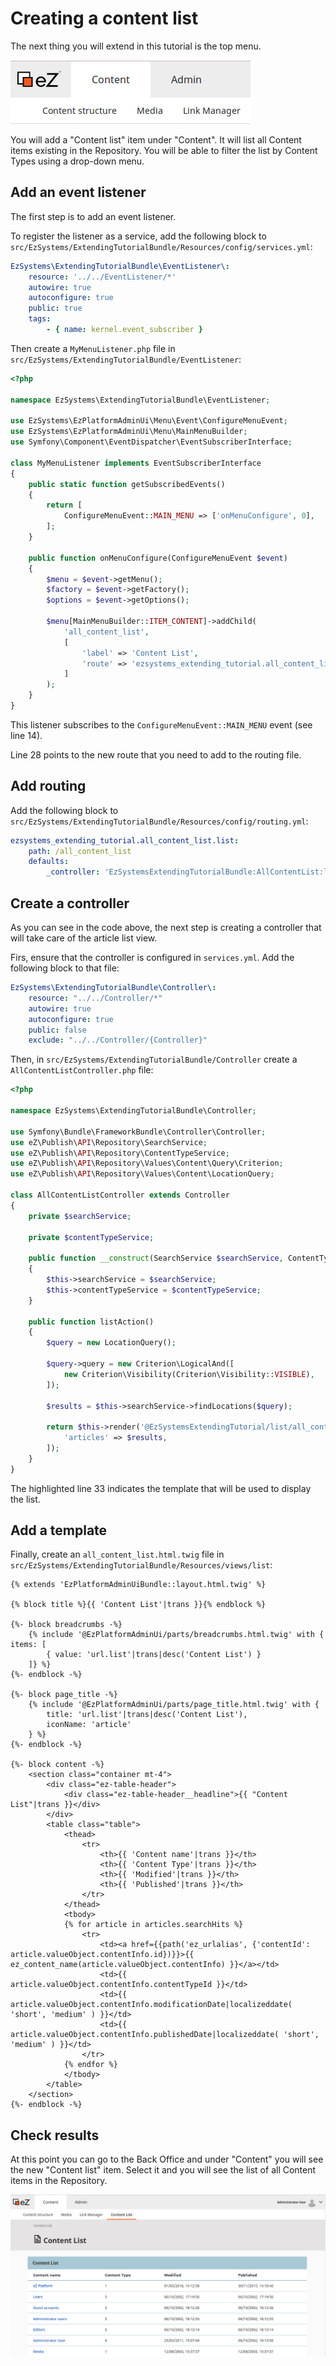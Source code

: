 # Creating a content list

The next thing you will extend in this tutorial is the top menu.

![Top menu](img/top_menu.png)

You will add a "Content list" item under "Content". It will list all Content items existing in the Repository.
You will be able to filter the list by Content Types using a drop-down menu.

## Add an event listener

The first step is to add an event listener.

To register the listener as a service, add the following block to `src/EzSystems/ExtendingTutorialBundle/Resources/config/services.yml`:

``` yaml
EzSystems\ExtendingTutorialBundle\EventListener\:
    resource: '../../EventListener/*'
    autowire: true
    autoconfigure: true
    public: true
    tags:
        - { name: kernel.event_subscriber }
```

Then create a `MyMenuListener.php` file in `src/EzSystems/ExtendingTutorialBundle/EventListener`:

``` php hl_lines="14 28"
<?php

namespace EzSystems\ExtendingTutorialBundle\EventListener;

use EzSystems\EzPlatformAdminUi\Menu\Event\ConfigureMenuEvent;
use EzSystems\EzPlatformAdminUi\Menu\MainMenuBuilder;
use Symfony\Component\EventDispatcher\EventSubscriberInterface;

class MyMenuListener implements EventSubscriberInterface
{
    public static function getSubscribedEvents()
    {
        return [
            ConfigureMenuEvent::MAIN_MENU => ['onMenuConfigure', 0],
        ];
    }

    public function onMenuConfigure(ConfigureMenuEvent $event)
    {
        $menu = $event->getMenu();
        $factory = $event->getFactory();
        $options = $event->getOptions();

        $menu[MainMenuBuilder::ITEM_CONTENT]->addChild(
            'all_content_list',
            [
                'label' => 'Content List',
                'route' => 'ezsystems_extending_tutorial.all_content_list.list',
            ]
        );
    }
}
```

This listener subscribes to the `ConfigureMenuEvent::MAIN_MENU` event (see line 14).

Line 28 points to the new route that you need to add to the routing file.

## Add routing

Add the following block to `src/EzSystems/ExtendingTutorialBundle/Resources/config/routing.yml`:

``` yaml hl_lines="4"
ezsystems_extending_tutorial.all_content_list.list:
    path: /all_content_list
    defaults:
        _controller: 'EzSystemsExtendingTutorialBundle:AllContentList:list'
```

## Create a controller

As you can see in the code above, the next step is creating a controller that will take care of the article list view.

Firs, ensure that the controller is configured in `services.yml`.
Add the following block to that file:

``` yaml
EzSystems\ExtendingTutorialBundle\Controller\:
    resource: "../../Controller/*"
    autowire: true
    autoconfigure: true
    public: false
    exclude: "../../Controller/{Controller}"
```

Then, in `src/EzSystems/ExtendingTutorialBundle/Controller` create a `AllContentListController.php` file:

```php hl_lines="33"
<?php

namespace EzSystems\ExtendingTutorialBundle\Controller;

use Symfony\Bundle\FrameworkBundle\Controller\Controller;
use eZ\Publish\API\Repository\SearchService;
use eZ\Publish\API\Repository\ContentTypeService;
use eZ\Publish\API\Repository\Values\Content\Query\Criterion;
use eZ\Publish\API\Repository\Values\Content\LocationQuery;

class AllContentListController extends Controller
{
    private $searchService;

    private $contentTypeService;

    public function __construct(SearchService $searchService, ContentTypeService $contentTypeService)
    {
        $this->searchService = $searchService;
        $this->contentTypeService = $contentTypeService;
    }

    public function listAction()
    {
        $query = new LocationQuery();

        $query->query = new Criterion\LogicalAnd([
            new Criterion\Visibility(Criterion\Visibility::VISIBLE),
        ]);

        $results = $this->searchService->findLocations($query);

        return $this->render('@EzSystemsExtendingTutorial/list/all_content_list.html.twig', [
            'articles' => $results,
        ]);
    }
}
```

The highlighted line 33 indicates the template that will be used to display the list.

## Add a template

Finally, create an `all_content_list.html.twig` file in `src/EzSystems/ExtendingTutorialBundle/Resources/views/list`:

``` twig
{% extends 'EzPlatformAdminUiBundle::layout.html.twig' %}

{% block title %}{{ 'Content List'|trans }}{% endblock %}

{%- block breadcrumbs -%}
    {% include '@EzPlatformAdminUi/parts/breadcrumbs.html.twig' with { items: [
        { value: 'url.list'|trans|desc('Content List') }
    ]} %}
{%- endblock -%}

{%- block page_title -%}
    {% include '@EzPlatformAdminUi/parts/page_title.html.twig' with {
        title: 'url.list'|trans|desc('Content List'),
        iconName: 'article'
    } %}
{%- endblock -%}

{%- block content -%}
    <section class="container mt-4">
        <div class="ez-table-header">
            <div class="ez-table-header__headline">{{ "Content List"|trans }}</div>
        </div>
        <table class="table">
            <thead>
                <tr>
                    <th>{{ 'Content name'|trans }}</th>
                    <th>{{ 'Content Type'|trans }}</th>
                    <th>{{ 'Modified'|trans }}</th>
                    <th>{{ 'Published'|trans }}</th>
                </tr>
            </thead>
            <tbody>
            {% for article in articles.searchHits %}
                <tr>
                    <td><a href={{path('ez_urlalias', {'contentId': article.valueObject.contentInfo.id})}}>{{ ez_content_name(article.valueObject.contentInfo) }}</a></td>
                    <td>{{ article.valueObject.contentInfo.contentTypeId }}</td>
                    <td>{{ article.valueObject.contentInfo.modificationDate|localizeddate( 'short', 'medium' ) }}</td>
                    <td>{{ article.valueObject.contentInfo.publishedDate|localizeddate( 'short', 'medium' ) }}</td>
                </tr>
            {% endfor %}
            </tbody>
        </table>
    </section>
{%- endblock -%}
```

## Check results

At this point you can go to the Back Office and under "Content" you will see the new "Content list" item.
Select it and you will see the list of all Content items in the Repository.

![Content list with unfiltered results](img/content_list_unfiltered.png "Content list with unfiltered results")

